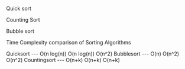 
Quick sort

Counting Sort

Bubble sort


Time Complexity comparison of Sorting Algorithms


Quicksort	    ---	O(n log(n))	      O(n log(n))   	    O(n^2)
Bubblesort    --- O(n)              O(n^2)              O(n^2)
Countingsort  --- O(n+k)            O(n+k)              O(n+k)
